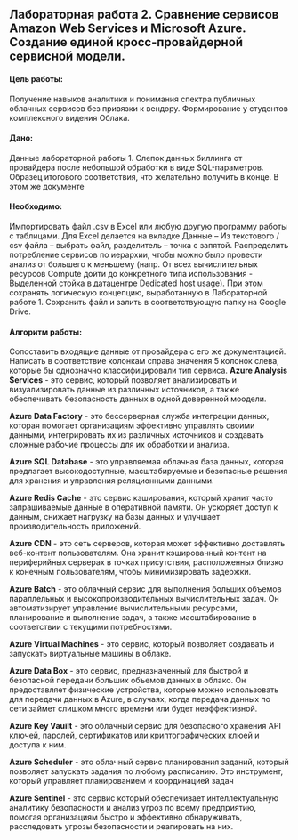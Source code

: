 ## Лабораторная работа 2. Сравнение сервисов Amazon Web Services и Microsoft Azure. Создание единой кросс-провайдерной сервисной модели.

#### Цель работы: 
Получение навыков аналитики и понимания спектра публичных облачных сервисов без привязки к вендору. Формирование у студентов комплексного видения Облака. 
#### Дано: 
Данные лабораторной работы 1.
Слепок данных биллинга от провайдера после небольшой обработки в виде SQL-параметров. 
Образец итогового соответствия, что желательно получить в конце. В этом же документе  
#### Необходимо: 
Импортировать файл .csv в Excel или любую другую программу работы с таблицами. Для Excel делается на вкладке Данные – Из текстового / csv файла – выбрать файл, разделитель – точка с запятой.
Распределить потребление сервисов по иерархии, чтобы можно было провести анализ от большего к меньшему (напр. От всех вычислительных ресурсов Compute дойти до конкретного типа использования - Выделенной стойка в датацентре Dedicated host usage). При этом сохранять логическую концепцию, выработанную в Лабораторной работе 1.
Сохранить файл и залить в соответствующую папку на Google Drive.
#### Алгоритм работы: 
Сопоставить входящие данные от провайдера с его же документацией. Написать в соответствие колонкам справа значения 5 колонок слева, которые бы однозначно классифицировали тип сервиса. 
**Azure Analysis Services** - это сервис, который позволяет анализировать и визуализировать данные из различных источников, а также обеспечивать безопасность данных в одной доверенной моодели.

**Azure Data Factory** - это бессерверная служба интеграции данных, которая помогает организациям эффективно управлять своими данными, интегрировать их из различных источников и создавать сложные рабочие процессы для их обработки и анализа.

**Azure SQL Database** - это управляемая облачная база данных, которая предлагает высокодоступные, масштабируемые и безопасные решения для хранения и управления реляционными данными.

**Azure Redis Cache** - это сервис кэширования, который хранит часто запрашиваемые данные в оперативной памяти. Он ускоряет доступ к данным, снижает нагрузку на базы данных и улучшает производительность приложений.

**Azure CDN** - это сеть серверов, которая может эффективно доставлять веб-контент пользователям. Она хранит кэшированный контент на периферийных серверах в точках присутствия, расположенных близко к конечным пользователям, чтобы минимизировать задержки.

**Azure Batch** - это облачный сервис для выполнения больших объемов параллельных и высокопроизводительных вычислительных задач. Он автоматизирует управление вычислительными ресурсами, планирование и выполнение задач, а также масштабирование в соответствии с текущими потребностями.

**Azure Virtual Machines** - это сервис, который позволяет создавать и запускать виртуальные машины в облаке.

**Azure Data Box** - это сервис, предназначенный для быстрой и безопасной передачи больших объемов данных в облако. Он предоставляет физические устройства, которые можно использовать для передачи данных в Azure, в случаях, когда передача данных по сети займет слишком много времени или будет неэффективной.

**Azure Key Vauilt** - это облачный сервис для безопасного хранения API ключей, паролей, сертификатов или криптографических клюей и доступа к ним. 

**Azure Scheduler** - это облачный сервис планирования заданий, который позволяет запускать задания по любому расписанию. Это инструмент, который управляет планированием и координацией задач

**Azure Sentinel** - это сервис который обеспечивает интеллектуальную аналитику безопасности и анализ угроз по всему предприятию, помогая организациям быстро и эффективно обнаруживать, расследовать угрозы безопасности и реагировать на них.

